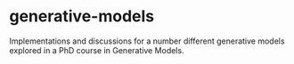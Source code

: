 # generative-models
Implementations and discussions for a number different generative models explored in a PhD course in Generative Models.